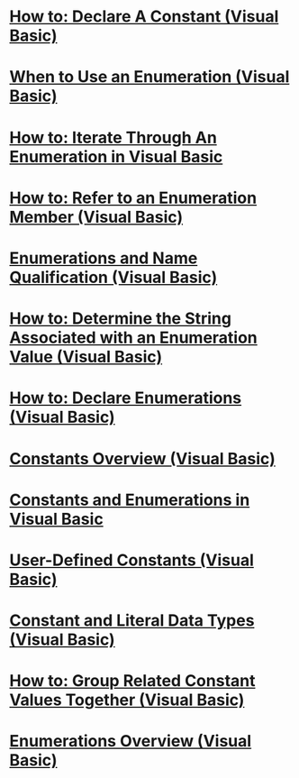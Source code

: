 # [How to: Declare A Constant (Visual Basic)](how-to-declare-a-constant.md)
# [When to Use an Enumeration (Visual Basic)](when-to-use-an-enumeration.md)
# [How to: Iterate Through An Enumeration in Visual Basic](how-to-iterate-through-an-enumeration.md)
# [How to: Refer to an Enumeration Member (Visual Basic)](how-to-refer-to-an-enumeration-member.md)
# [Enumerations and Name Qualification (Visual Basic)](enumerations-and-name-qualification.md)
# [How to: Determine the String Associated with an Enumeration Value (Visual Basic)](how-to-determine-the-string-associated-with-an-enumeration-value.md)
# [How to: Declare Enumerations (Visual Basic)](how-to-declare-enumerations.md)
# [Constants Overview (Visual Basic)](constants-overview.md)
# [Constants and Enumerations in Visual Basic](index.md)
# [User-Defined Constants (Visual Basic)](user-defined-constants.md)
# [Constant and Literal Data Types (Visual Basic)](constant-and-literal-data-types.md)
# [How to: Group Related Constant Values Together (Visual Basic)](how-to-group-related-constant-values-together.md)
# [Enumerations Overview (Visual Basic)](enumerations-overview.md)
